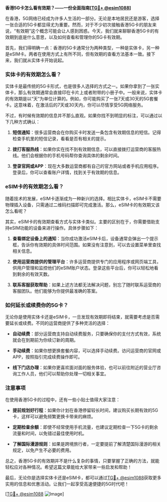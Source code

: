**香港5G卡怎么看有效期？——一份全面指南[[TG💪+ @esim1088](https://t.me/s/esim1088)]**

在香港，5G网络已经成为许多人生活的一部分。无论是本地居民还是游客，选择一张合适的5G卡都显得尤为重要。然而，对于不少初次接触香港5G卡的朋友来说，“有效期”这个概念可能会让人感到困惑。今天，我们就来聊聊香港5G卡的有效期到底是什么意思，以及如何查看和管理你的5G卡有效期。

首先，我们得明确一点：香港的5G卡通常分为两种类型，一种是实体卡，另一种是eSIM卡。两者在使用方式上有所不同，但有效期的查看方法基本一致。接下来，我们就从实体卡开始说起。

### 实体卡的有效期怎么看？

实体卡是最传统的5G卡形式，也是很多人选择的方式之一。如果你拿到了一张实体卡，那么有效期通常会直接印在卡片上或者附带的小册子中。一般来说，实体卡的有效期是以“天”为单位计算的。例如，你可能购买了一张7天或30天的5G套餐卡。这意味着，在激活后的7天或30天内，你可以尽情享受5G网络服务。

不过，有时候有效期的信息并不那么直观。如果你找不到明显的标注，可以通过以下几种方式确认：

1. **短信通知**：很多运营商会在你购买卡时发送一条包含有效期信息的短信。记得检查手机里的短信记录，看看是否有相关的提示。
   
2. **拨打客服热线**：如果你实在找不到有效期信息，可以直接拨打运营商的客服热线。他们会根据你的手机号码帮你查询具体的剩余时间。

3. **登录官网或APP**：现在大多数运营商都有自己的官方网站或者手机应用程序。登录后，你可以查看账户详情，找到关于有效期的信息。

### eSIM卡的有效期怎么看？

随着技术的发展，eSIM卡逐渐成为一种新兴的选择。相比实体卡，eSIM卡不需要物理插入设备，只需通过二维码扫描即可完成激活。那么，eSIM卡的有效期又该怎么看呢？

其实，eSIM卡的有效期查看方式与实体卡类似。主要的区别在于，你需要借助支持eSIM功能的设备来进行操作。具体步骤如下：

1. **查看绑定设备上的通知**：当你成功激活eSIM卡后，设备通常会弹出一个提示框，告诉你有效期的具体时间范围。如果没有注意到，可以去设置菜单里查找相关信息。

2. **使用运营商提供的管理平台**：许多运营商提供专门的应用程序或网页端工具，供用户管理和监控他们的eSIM账户状态。登录这些平台后，你可以轻松地看到剩余的有效天数。

3. **联系客服获取帮助**：如果上述方法都无法解决问题，别忘了随时联系运营商的客服团队。他们能够为你提供最准确的答案。

### 如何延长或续费你的5G卡？

无论你是使用实体卡还是eSIM卡，一旦发现有效期即将结束，就需要考虑是否需要延长或续费。不同的运营商提供了多种灵活的选择：

- **自动续费**：部分运营商支持自动续费服务，只要确保你的支付方式有效，系统就会在到期前为你续订新的周期。
  
- **手动续费**：如果你想更换套餐内容，可以选择手动续费。访问运营商的官网或APP，按照指引完成续费操作即可。

- **线下门店办理**：如果你更喜欢面对面的服务体验，也可以前往附近的营业厅咨询工作人员，他们可以帮助你处理一切相关事宜。

### 注意事项

在使用香港5G卡的过程中，还有一些小贴士值得大家注意：

- **提前规划好行程**：如果你计划在香港停留较长时间，建议购买长期有效的5G卡，这样可以避免频繁更换卡带来的麻烦。
  
- **定期检查余额**：即使不经常使用手机流量，也建议定期检查一下5G卡的剩余流量和时间，以免错过最佳使用时机。

- **了解国际漫游规则**：如果是跨境旅行者，一定要提前了解清楚国际漫游的相关规定，以免产生不必要的费用。

总之，香港5G卡的有效期并不是什么复杂的事情，只要掌握了正确的方法，就能轻松应对各种情况。希望这篇文章能给大家带来一些启发和帮助！

最后，无论你是选择实体卡还是eSIM卡，都可以通过[TG💪+ @esim1088](https://t.me/s/esim1088)获取更多实用的信息和优惠活动。让我们一起享受高速便捷的5G时代吧！

[[TG💪+ @esim1088](https://t.me/s/esim1088) ![Image](https://i.postimg.cc/4NQfJmqS/Snipaste-2025-05-13-00-14-12.png)]